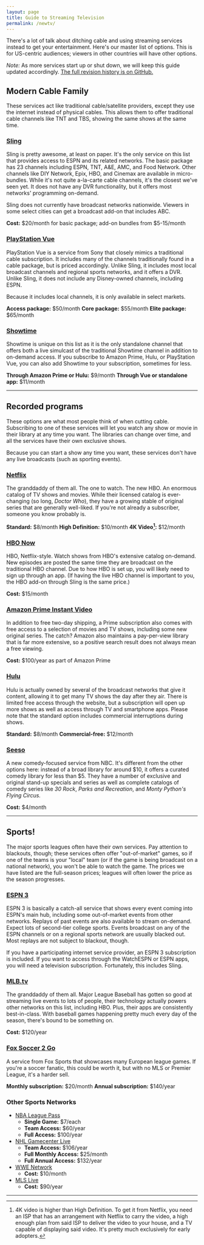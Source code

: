 ```yaml
---
layout: page
title: Guide to Streaming Television
permalink: /newtv/
---
```


There's a lot of talk about ditching cable and using streaming services instead to get your entertainment. Here's our master list of options. This is for US-centric audiences; viewers in other countries will have other options.

*Note:* As more services start up or shut down, we will keep this guide updated accordingly. [The full revision history is on GitHub.](https://github.com/oddevan/oddevan.github.io/commits/master/newtv.md)

## Modern Cable Family ##

These services act like traditional cable/satellite providers, except they use the internet instead of physical cables. This allows them to offer traditional cable channels like TNT and TBS, showing the same shows at the same time.

### [Sling](http://slingtv.com/) ###

Sling is pretty awesome, at least on paper. It's the only service on this list that provides access to ESPN and its related networks. The basic package has 23 channels including ESPN, TNT, A&E, AMC, and Food Network. Other channels like DIY Network, Epix, HBO, and Cinemax are available in micro-bundles. While it's not quite a-la-carte cable channels, it's the closest we've seen yet. It does not have any DVR functionality, but it offers most networks' programming on-demand.

Sling does not currently have broadcast networks nationwide. Viewers in some select cities can get a broadcast add-on that includes ABC.

**Cost:** $20/month for basic package; add-on bundles from $5-15/month

### [PlayStation Vue](https://www.playstationnetwork.com/vue/) ###

PlayStation Vue is a service from Sony that closely mimics a traditional cable subscription. It includes many of the channels traditionally found in a cable package, but is priced accordingly. Unlike Sling, it includes most local broadcast channels and regional sports networks, and it offers a DVR. Unlike Sling, it does not include any Disney-owned channels, including ESPN.

Because it includes local channels, it is only available in select markets.

**Access package:** $50/month
**Core package:** $55/month
**Elite package:** $65/month

### [Showtime](http://www.showtime.com/) ###

Showtime is unique on this list as it is the only standalone channel that offers both a live simulcast of the traditional Showtime channel in addition to on-demand access. If you subscribe to Amazon Prime, Hulu, or PlayStation Vue, you can also add Showtime to your subscription, sometimes for less.

**Through Amazon Prime or Hulu:** $9/month
**Through Vue or standalone app:** $11/month

---

## Recorded programs ##

These options are what most people think of when cutting cable. Subscribing to one of these services will let you watch any show or movie in their library at any time you want. The libraries can change over time, and all the services have their own exclusive shows.

Because you can start a show any time you want, these services don't have any live broadcasts (such as sporting events). 

### [Netflix](http://netflix.com/) ###

The granddaddy of them all. The one to watch. The new HBO. An enormous catalog of TV shows and movies. While their licensed catalog is ever-changing (so long, _Doctor Who_), they have a growing stable of original series that are generally well-liked. If you're not already a subscriber, someone you know probably is.

**Standard:** $8/month
**High Definition:** $10/month
**4K Video[^nf4k]:** $12/month

[^nf4k]: 4K video is higher than High Definition. To get it from Netflix, you need an ISP that has an arrangement with Netflix to carry the video, a high enough plan from said ISP to deliver the video to your house, and a TV capable of displaying said video. It's pretty much exclusively for early adopters.

### [HBO Now](https://order.hbonow.com) ###

HBO, Netflix-style. Watch shows from HBO's extensive catalog on-demand. New episodes are posted the same time they are broadcast on the traditional HBO channel. Due to how HBO is set up, you will likely need to sign up through an app. (If having the live HBO channel is important to you, the HBO add-on through Sling is the same price.)

**Cost:** $15/month

### [Amazon Prime Instant Video](http://www.amazon.com/instantvideo) ###

In addition to free two-day shipping, a Prime subscription also comes with free access to a selection of movies and TV shows, including some new original series. The catch? Amazon also maintains a pay-per-view library that is far more extensive, so a positive search result does not always mean a free viewing.

**Cost:** $100/year as part of Amazon Prime

### [Hulu](http://hulu.com/) ###

Hulu is actually owned by several of the broadcast networks that give it content, allowing it to get many TV shows the day after they air. There is limited free access through the website, but a subscription will open up more shows as well as access through TV and smartphone apps. Please note that the standard option includes commercial interruptions during shows.

**Standard:** $8/month
**Commercial-free:** $12/month

### [Seeso](https://www.seeso.com) ###

A new comedy-focused service from NBC. It's different from the other options here: instead of a broad library for around $10, it offers a curated comedy library for less than $5. They have a number of exclusive and original stand-up specials and series as well as complete catalogs of comedy series like _30 Rock_, _Parks and Recreation_, and _Monty Python's Flying Circus._

**Cost:** $4/month

---

## Sports! ##

The major sports leagues often have their own services. Pay attention to blackouts, though; these services often offer "out-of-market" games, so if one of the teams is your "local" team (or if the game is being broadcast on a national network), you won't be able to watch the game. The prices we have listed are the full-season prices; leagues will often lower the price as the season progresses.

### [ESPN 3](http://espn3.com) ###

ESPN 3 is basically a catch-all service that shows every event coming into ESPN's main hub, including some out-of-market events from other networks. Replays of past events are also available to stream on-demand. Expect lots of second-tier college sports. Events broadcast on any of the ESPN channels or on a regional sports network are usually blacked out. Most replays are not subject to blackout, though.

If you have a participating internet service provider, an ESPN 3 subscription is included. If you want to access through the WatchESPN or ESPN apps, you will need a television subscription. Fortunately, this includes Sling.

### [MLB.tv](http://mlb.tv) ###

The granddaddy of them all. Major League Baseball has gotten so good at streaming live events to lots of people, their technology actually powers other networks on this list, including HBO. Plus, their apps are consistently best-in-class. With baseball games happening pretty much every day of the season, there's bound to be something on.

**Cost:** $120/year

### [Fox Soccer 2 Go](http://www.foxsoccer2go.com) ###

A service from Fox Sports that showcases many European league games. If you're a soccer fanatic, this could be worth it, but with no MLS or Premier League, it's a harder sell.

**Monthly subscription:** $20/month
**Annual subscription:** $140/year

### Other Sports Networks ###

* [NBA League Pass](http://www.nba.com/leaguepass/)
	- **Single Game:** $7/each
	- **Team Access:** $60/year
	- **Full Access:** $100/year
* [NHL Gamecenter Live](https://subscribe.nhl.com/)
	- **Team Access:** $106/year
	- **Full Monthly Access:** $25/month
	- **Full Annual Access:** $132/year
* [WWE Network](http://www.wwe.com/wwenetwork)
	- **Cost:** $10/month
* [MLS Live](http://live.mlssoccer.com/mlsmdl/)
	- **Cost:** $90/year

---
